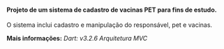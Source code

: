 #### Projeto de um sistema de cadastro de vacinas PET para fins de estudo.

O sistema inclui cadastro e manipulação do responsável, pet e vacinas.

**Mais informações:**
*Dart: v3.2.6*
*Arquitetura MVC*
